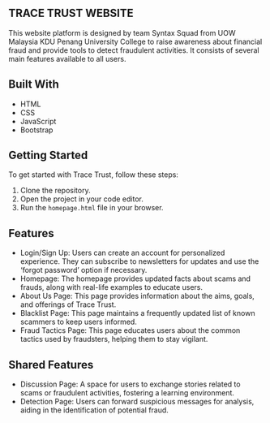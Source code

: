 ## TRACE TRUST WEBSITE
This website platform is designed by team Syntax Squad from UOW Malaysia KDU Penang University College to raise awareness about financial fraud and provide tools to detect fraudulent activities. It consists of several main features available to all users.

## Built With
- HTML
- CSS
- JavaScript
- Bootstrap

## Getting Started
To get started with Trace Trust, follow these steps:
1. Clone the repository.
2. Open the project in your code editor.
3. Run the `homepage.html` file in your browser.

## Features
- Login/Sign Up: Users can create an account for personalized experience. They can subscribe to newsletters for updates and use the ‘forgot password’ option if necessary.
- Homepage: The homepage provides updated facts about scams and frauds, along with real-life examples to educate users.
- About Us Page: This page provides information about the aims, goals, and offerings of Trace Trust.
- Blacklist Page: This page maintains a frequently updated list of known scammers to keep users informed.
- Fraud Tactics Page: This page educates users about the common tactics used by fraudsters, helping them to stay vigilant.

## Shared Features
- Discussion Page: A space for users to exchange stories related to scams or fraudulent activities, fostering a learning environment.
- Detection Page: Users can forward suspicious messages for analysis, aiding in the identification of potential fraud.
